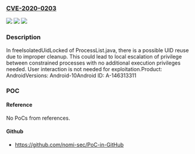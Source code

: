 ### [CVE-2020-0203](https://cve.mitre.org/cgi-bin/cvename.cgi?name=CVE-2020-0203)
![](https://img.shields.io/static/v1?label=Product&message=Android&color=blue)
![](https://img.shields.io/static/v1?label=Version&message=n%2Fa&color=blue)
![](https://img.shields.io/static/v1?label=Vulnerability&message=Elevation%20of%20privilege&color=brighgreen)

### Description

In freeIsolatedUidLocked of ProcessList.java, there is a possible UID reuse due to improper cleanup. This could lead to local escalation of privilege between constrained processes with no additional execution privileges needed. User interaction is not needed for exploitation.Product: AndroidVersions: Android-10Android ID: A-146313311

### POC

#### Reference
No PoCs from references.

#### Github
- https://github.com/nomi-sec/PoC-in-GitHub

